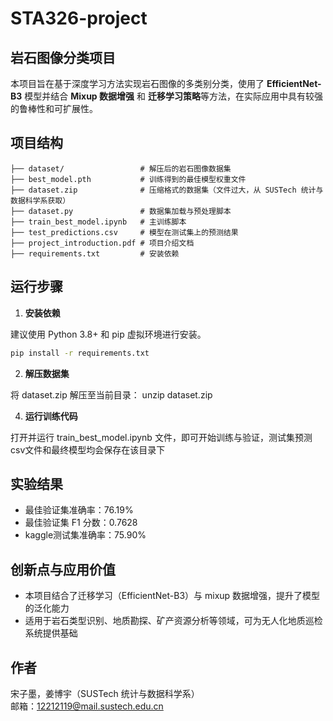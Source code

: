 # STA326-project
## 岩石图像分类项目
本项目旨在基于深度学习方法实现岩石图像的多类别分类，使用了 **EfficientNet-B3** 模型并结合 **Mixup 数据增强** 和 **迁移学习策略**等方法，在实际应用中具有较强的鲁棒性和可扩展性。

## 项目结构

```
├── dataset/                 # 解压后的岩石图像数据集  
├── best_model.pth           # 训练得到的最佳模型权重文件  
├── dataset.zip              # 压缩格式的数据集（文件过大，从 SUSTech 统计与数据科学系获取）  
├── dataset.py               # 数据集加载与预处理脚本  
├── train_best_model.ipynb   # 主训练脚本  
├── test_predictions.csv     # 模型在测试集上的预测结果  
├── project_introduction.pdf # 项目介绍文档  
├── requirements.txt         # 安装依赖  
```


## 运行步骤

1. **安装依赖**

建议使用 Python 3.8+ 和 pip 虚拟环境进行安装。
```bash
pip install -r requirements.txt
```
2. **解压数据集**

将 dataset.zip 解压至当前目录：
unzip dataset.zip

4. **运行训练代码**

打开并运行 train_best_model.ipynb 文件，即可开始训练与验证，测试集预测csv文件和最终模型均会保存在该目录下

## 实验结果

- 最佳验证集准确率：76.19%
- 最佳验证集 F1 分数：0.7628
- kaggle测试集准确率：75.90%

## 创新点与应用价值

- 本项目结合了迁移学习（EfficientNet-B3）与 mixup 数据增强，提升了模型的泛化能力
- 适用于岩石类型识别、地质勘探、矿产资源分析等领域，可为无人化地质巡检系统提供基础

## 作者

宋子墨，姜博宇（SUSTech 统计与数据科学系）  
邮箱：12212119@mail.sustech.edu.cn

